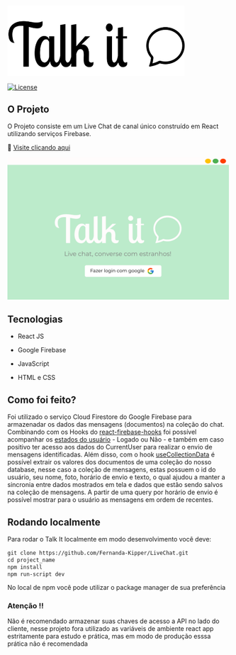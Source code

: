 <img src="./src/assets/logoBlack.svg" width="400">

[![License](https://img.shields.io/github/license/day8/re-frame.svg)](LICENSE)

## O Projeto

O Projeto consiste em um Live Chat de canal único construído em React utilizando serviços Firebase. 


📌 [Visite clicando aqui](https://live-chat-one.vercel.app/)

<img src="landing.png" width="500px">

## Tecnologias

- React JS

- Google Firebase

- JavaScript

- HTML e CSS

## Como foi feito?

Foi utilizado o serviço Cloud Firestore do Google Firebase para armazenadar os dados das mensagens (documentos) na coleção do chat. Combinando com os Hooks do [react-firebase-hooks](https://www.npmjs.com/package/react-firebase-hooks) foi possível acompanhar os [estados do usuário](https://github.com/csfrequency/react-firebase-hooks/tree/1e893b11a41df8618a80ac7964bdf02dcf05735e/auth) - Logado ou Não - e também em caso positivo ter acesso aos dados do CurrentUser para realizar o envio de mensagens identificadas. Além disso, com o hook [useCollectionData](https://github.com/csfrequency/react-firebase-hooks/tree/1e893b11a41df8618a80ac7964bdf02dcf05735e/firestore#usecollectiondata) é possível extrair os valores dos documentos de uma coleção do nosso database, nesse caso a coleção de mensagens, estas possuem o id do usuário, seu nome, foto, horário de envio e texto, o qual ajudou a manter a sincronia entre dados mostrados em tela e dados que estão sendo salvos na coleção de mensagens. A partir de uma query por horário de envio é possível mostrar para o usuário as mensagens em ordem de recentes.

## Rodando localmente

Para rodar o Talk It localmente em modo desenvolvimento você deve:

```
git clone https://github.com/Fernanda-Kipper/LiveChat.git
cd project_name
npm install
npm run-script dev
```

No local de npm você pode utilizar o package manager de sua preferência

### Atenção ‼

Não é recomendado armazenar suas chaves de acesso a API no lado do cliente, nesse projeto fora utilizado as variáveis de ambiente react app estritamente para estudo e prática, mas em modo de produção esssa prática não é recomendada 

